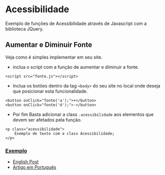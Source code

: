 # Acessibilidade
Exemplo de funções de Acessibilidade através de Javascript com a biblioteca JQuery.

## Aumentar e Diminuir Fonte
Veja como é simples implementar em seu site.

* inclua o script com a função de aumentar e diminuir a fonte.

`<script src="fonte.js"></script>`

* Inclua os botões dentro da tag `<body>` do seu site no local onde deseja que posicionar esta funcionalidade.

```
<button onClick="fonte('a');">+</button>
<button onClick="fonte('d');">-</button>
```

* Por fim	Basta adicionar a class `.acessibilidade` aos	elementos que devem ser afetados pela função.

```
<p class="acessibilidade">
    Exemplo de texto com a class Acessibilidade;
</p>
```

### [Exemplo](https://lucianobragaweb.github.io/acessibilidade)
* [English Post](https://medium.com/lucianobraga/adad1a4f21d6)
* [Artigo em Português](https://medium.com/lucianobragaweb/bdadc6b3b775)